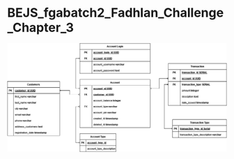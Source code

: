 ﻿# BEJS_fgabatch2_Fadhlan_Challenge_Chapter_3
![alt text](https://github.com/fanlya/BEJS_fgabatch2_Fadhlan_Challenge_Chapter_3/blob/master/Database%20diagram.drawio.png)

